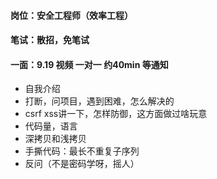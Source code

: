 #### 岗位：安全工程师（效率工程）

#### 笔试：散招，免笔试

#### 一面：9.19 视频 一对一 约40min 等通知

- 自我介绍
- 打断，问项目，遇到困难，怎么解决的
- csrf xss讲一下，怎样防御，这方面做过啥玩意
- 代码量，语言
- 深拷贝和浅拷贝
- 手撕代码：最长不重复子序列
- 反问（不是密码学呀，摇人）

